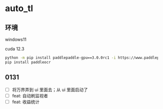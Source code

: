 


# auto_tl


## 环境

windows11

cuda 12.3

```bash
python -m pip install paddlepaddle-gpu==3.0.0rc1 -i https://www.paddlepaddle.org.cn/packages/stable/cu123/
pip install paddleocr
```


## 0131

- [ ] 将万界弄到 ui 里面去；从 ui 里面启动了
- [ ] feat: 自动刷监视者
- [ ] feat: 收益统计